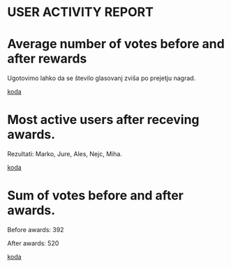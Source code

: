 # USER ACTIVITY REPORT

# Average number of votes before and after rewards

Ugotovimo lahko da se število glasovanj zviša po prejetju nagrad.

[koda](average-number-of-votes-before-and-after-prisesjs)

# Most active users after receving awards.

Rezultati: Marko, Jure, Ales, Nejc, Miha.

[koda](most-active-users-after-receving-awards.js)

# Sum of votes before and after awards.

Before awards: 392

After awards: 520

[koda](sum-of-votes-before-and-after-awards.js)
